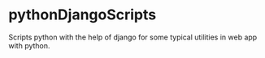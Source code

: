 # pythonDjangoScripts
Scripts python with the help of django for some typical utilities in web app with python.
